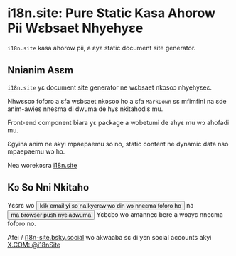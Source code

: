 # i18n.site: Pure Static Kasa Ahorow Pii Wɛbsaet Nhyehyɛe

`i18n.site` kasa ahorow pii, a ɛyɛ static document site generator.

## Nnianim Asɛm

`i18n.site` yɛ document site generator ne wɛbsaet nkɔsoɔ nhyehyɛeɛ.

Nhwɛsoɔ foforɔ a ɛfa wɛbsaet nkɔsoɔ ho a ɛfa `MarkDown` sɛ mfimfini na ɛde anim-awieɛ nneɛma di dwuma de hyɛ nkitahodiɛ mu.

Front-end component biara yɛ package a wobetumi de ahyɛ mu wɔ ahofadi mu.

Ɛgyina anim ne akyi mpaepaemu so no, static content ne dynamic data nso mpaepaemu wɔ hɔ.

Nea worekɔsra [i18n.site](/)

## Kɔ So Nni Nkitaho

Yɛsrɛ wo <button onclick="mailsub()">klik email yi so na kyerɛw wo din wɔ nneɛma foforo ho</button> na <button onclick="webpush()">ma browser push nyɛ adwuma</button> Yɛbɛbɔ wo amanneɛ bere a wɔayɛ nneɛma foforo no.

Afei / [i18n-site.bsky.social](https://bsky.app/profile/i18n-site.bsky.social) wo akwaaba sɛ di yɛn social accounts akyi [X.COM: @i18nSite](https://x.com/i18nSite)